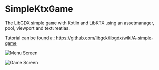 # SimpleKtxGame
The LibGDX simple game with Kotlin and LibKTX using an assetmanager, pool, viewport and textureatlas.

Tutorial can be found at: https://github.com/libgdx/libgdx/wiki/A-simple-game

![Menu Screen](https://previews.dropbox.com/p/thumb/AAa51UWkShcOBwKWUZqvi40c8-MgBaouUVnOCjn9EEng9jAMAq33bMz4pm_UquZoiWBuujOEVGeUlCslI4s9SXkx20DWqJkDdGx0npNuPpsL-ZP2ZDEJ2lL6vMndzjGXMX9EOQ-rL1-zpbXsB_CcBY_PBvdRk3E_PHr8n3T7RC4nOjHyIQjviqqpcyyefZhEmbBUYxnklXvV-6-2uuT3oIC24f3wTWub62KR4PveV_2WJKubGzKtWh5GZPqGyygPt1QfRPcuKJAHWqerxJ-McjxyCPZEIkvn3AaqAgP82ZCeEqQ8rFm96BjnIFLqud1ZMj688pLCiyyEew2S7E8rcum4/p.png?size_mode=5)

![Game Screen](https://previews.dropbox.com/p/thumb/AAZc7pCqUkDkTGY02rCfEIoyk6iPI5gBPlvWm_ZYmuBoYoJRhWqlkRh-wzpXFo1XQKq1GeXSFWhbJ5ZygDnGFEBpChIK_gCV_imU3QG0oqLzWW21JG5itwyqgtic85eVbRNtKgU12NsPsuBNPkQo6syBL2vas82g1TKmF7zoixPRyqhupvGEsRcXC4jP1pMf7zza__3Xq1-dqrweepPEDUaWxJ-GATp2H4yOxN2xEMNBegJ41KuD_UiHLE1SlrZEGJ9vhevcaK1SZ8aJNVctJ2371VVkEVB2cwPFzD_3uRpZuZANUZAsweaciDDtaEgFVRIi4ZbnMoh655QvHv8_T5G-/p.png?size_mode=5)
